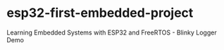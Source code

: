# esp32-first-embedded-project
Learning Embedded Systems with ESP32 and FreeRTOS - Blinky Logger Demo
